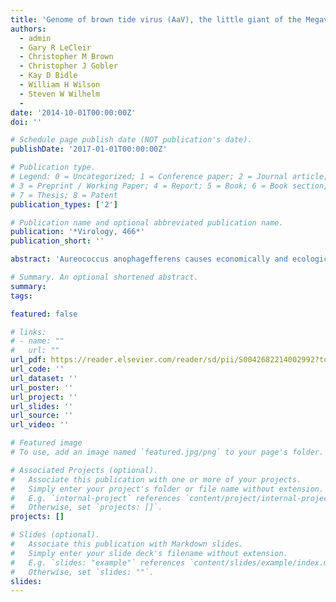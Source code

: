 ```yaml
---
title: 'Genome of brown tide virus (AaV), the little giant of the Megaviridae, elucidates NCLDV genome expansion and host–virus coevolution'
authors:
  - admin
  - Gary R LeCleir
  - Christopher M Brown
  - Christopher J Gobler
  - Kay D Bidle
  - William H Wilson
  - Steven W Wilhelm
  - 
date: '2014-10-01T00:00:00Z'
doi: ''

# Schedule page publish date (NOT publication's date).
publishDate: '2017-01-01T00:00:00Z'

# Publication type.
# Legend: 0 = Uncategorized; 1 = Conference paper; 2 = Journal article;
# 3 = Preprint / Working Paper; 4 = Report; 5 = Book; 6 = Book section;
# 7 = Thesis; 8 = Patent
publication_types: ['2']

# Publication name and optional abbreviated publication name.
publication: '*Virology, 466*'
publication_short: ''

abstract: 'Aureococcus anophagefferens causes economically and ecologically destructive “brown tides” in the United States, China and South Africa. Here we report the 370,920 bp genomic sequence of AaV, a virus capable of infecting and lysing A. anophagefferens. AaV is a member of the nucleocytoplasmic large DNA virus (NCLDV) group, harboring 377 putative coding sequences and 8 tRNAs. Despite being an algal virus, AaV shows no phylogenetic affinity to the Phycodnaviridae family, to which most algae-infecting viruses belong. Core gene phylogenies, shared gene content and genome-wide similarities suggest AaV is the smallest member of the emerging clade “Megaviridae”. The genomic architecture of AaV demonstrates that the ancestral virus had an even smaller genome, which expanded through gene duplication and assimilation of genes from diverse sources including the host itself – some of which probably modulate important host processes. AaV also harbors a number of genes exclusive to phycodnaviruses – reinforcing the hypothesis that Phycodna- and Mimiviridae share a common ancestor.'

# Summary. An optional shortened abstract.
summary:
tags:

featured: false

# links:
# - name: ""
#   url: ""
url_pdf: https://reader.elsevier.com/reader/sd/pii/S0042682214002992?token=FEA75291F60A3ED0C5B245F7D1E4509F7677B056C4982AD00C31C48AA27ECF026030C032D4BEE953B952E6EA9E0D20B8&originRegion=us-east-1&originCreation=20220902203944
url_code: ''
url_dataset: ''
url_poster: ''
url_project: ''
url_slides: ''
url_source: ''
url_video: ''

# Featured image
# To use, add an image named `featured.jpg/png` to your page's folder.

# Associated Projects (optional).
#   Associate this publication with one or more of your projects.
#   Simply enter your project's folder or file name without extension.
#   E.g. `internal-project` references `content/project/internal-project/index.md`.
#   Otherwise, set `projects: []`.
projects: []

# Slides (optional).
#   Associate this publication with Markdown slides.
#   Simply enter your slide deck's filename without extension.
#   E.g. `slides: "example"` references `content/slides/example/index.md`.
#   Otherwise, set `slides: ""`.
slides:
---
```



